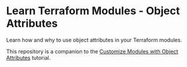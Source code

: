 # Learn Terraform Modules - Object Attributes

Learn how and why to use object attributes in your Terraform modules.

This repository is a companion to the [Customize Modules with Object
Attributes](https://learn.hashicorp.com/tutorials/terraform/module-object-attributes?in=terraform/modules)
tutorial.
